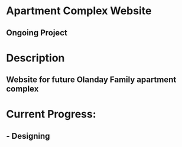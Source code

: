 # Apartment Complex Website
## Ongoing Project
# Description
## Website for future Olanday Family apartment complex
# Current Progress:
## - Designing
